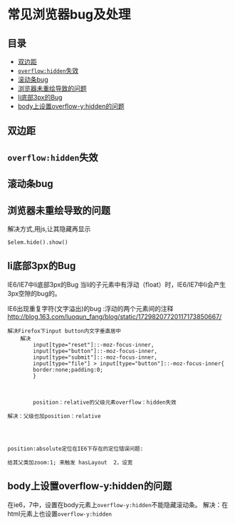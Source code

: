 # 常见浏览器bug及处理
## 目录
* [双边距](#double-margin)
* [`overflow:hidden`失效](#double-margin)
* [滚动条bug](#double-margin)
* [浏览器未重绘导致的问题](#repaint)
* [li底部3px的Bug](#float-li-3px)
* [body上设置overflow-y:hidden的问题](#over-flow-y)

## <a name="double-margin">双边距</a>

## <a name="overflow-hidden-bug">`overflow:hidden`失效</a>

## <a name="scroll-hidden-bug">滚动条bug</a>

## <a name="repaint">浏览器未重绘导致的问题</a>
解决方式,用js,让其隐藏再显示
```
$elem.hide().show()
```

## <a name="float-li-3px">li底部3px的Bug</a>
IE6/IE7中li底部3px的Bug   当li的子元素中有浮动（float）时，IE6/IE7中li会产生3px空隙的bug的。




IE6出现重复字符(文字溢出)的bug  :浮动的两个元素间的注释
http://blog.163.com/luoqun_fang/blog/static/17298207720117173850667/


    解决Firefox下input button内文字垂直居中
        解决
            input[type="reset"]::-moz-focus-inner,
            input[type="button"]::-moz-focus-inner,
            input[type="submit"]::-moz-focus-inner,
            input[type="file"] > input[type="button"]::-moz-focus-inner{
            border:none;padding:0;
            }



            position：relative的父级元素overflow：hidden失效

    解决：父级也加position：relative




    position:absolute定位在IE6下存在的定位错误问题: 

    给其父类加zoom:1; 来触发 hasLayout  2，设宽


## <a name="over-flow-y">body上设置overflow-y:hidden的问题</a>

在ie6，7中，设置在body元素上`overflow-y:hidden`不能隐藏滚动条。
解决：在html元素上也设置`overflow-y:hidden`

